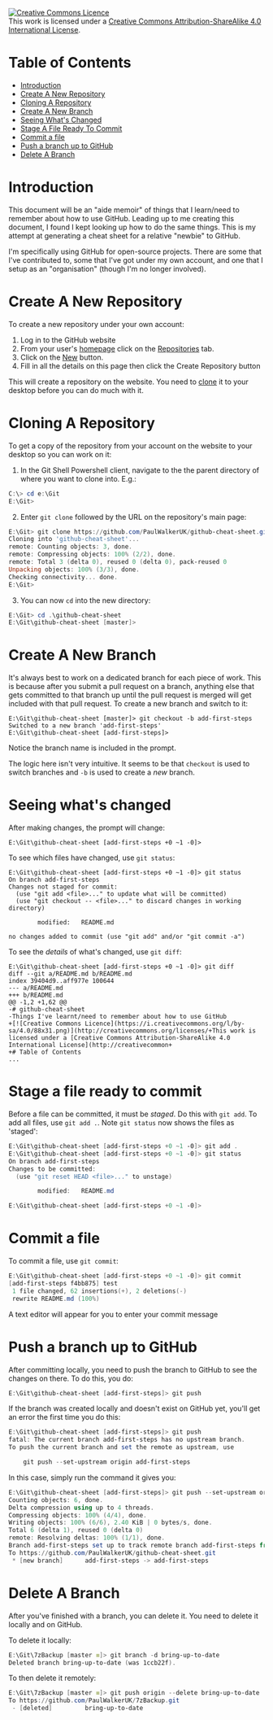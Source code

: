 [![Creative Commons Licence](https://i.creativecommons.org/l/by-sa/4.0/88x31.png)](http://creativecommons.org/licenses/by-sa/4.0/)  
This work is licensed under a [Creative Commons Attribution-ShareAlike 4.0 International License](http://creativecommons.org/licenses/by-sa/4.0/).

# Table of Contents
* [Introduction](#introduction)
* [Create A New Repository](#create-a-new-repository)
* [Cloning A Repository](#cloning-a-repository)
* [Create A New Branch](#create-a-new-branch)
* [Seeing What's Changed](#seeing-whats-changed)
* [Stage A File Ready To Commit](#stage-a-file-ready-to-commit)
* [Commit a file](#commit-a-file)
* [Push a branch up to GitHub](#push-a-branch-up-to-github)
* [Delete A Branch](#delete-a-branch)

# Introduction
This document will be an "aide memoir" of things that I learn/need to remember about how to use GitHub. Leading up to me creating this document, I found I kept looking up how to do the same things. This is my attempt at generating a cheat sheet for a relative "newbie" to GitHub.

I'm specifically using GitHub for open-source projects. There are some that I've contributed to, some that I've got under my own account, and one that I setup as an "organisation" (though I'm no longer involved).

# Create A New Repository
To create a new repository under your own account:

1. Log in to the GitHub website
2. From your user's [homepage](https://github.com/PaulWalkerUK) click on the [Repositories](https://github.com/PaulWalkerUK?tab=repositories) tab.
3. Click on the [New](https://github.com/new) button.
4. Fill in all the details on this page then click the Create Repository button

This will create a repository on the website. You need to [clone](#cloning-a-repository) it to your desktop before you can do much with it.

# Cloning A Repository
To get a copy of the repository from your account on the website to your desktop so you can work on it:
1. In the Git Shell  Powershell client, navigate to the the parent directory of where you want to clone into. E.g.:

```powershell
C:\> cd e:\Git
E:\Git>
```

2. Enter `git clone` followed by the URL on the repository's main page:

```powershell
E:\Git> git clone https://github.com/PaulWalkerUK/github-cheat-sheet.git
Cloning into 'github-cheat-sheet'...
remote: Counting objects: 3, done.
remote: Compressing objects: 100% (2/2), done.
remote: Total 3 (delta 0), reused 0 (delta 0), pack-reused 0
Unpacking objects: 100% (3/3), done.
Checking connectivity... done.
E:\Git>
```

3. You can now `cd` into the new directory:

```powershell
E:\Git> cd .\github-cheat-sheet
E:\Git\github-cheat-sheet [master]>
```

# Create A New Branch
It's always best to work on a dedicated branch for each piece of work. This is because after you submit a pull request on a branch, anything else that gets committed to that branch up until the pull request is merged will get included with that pull request. To create a new branch and switch to it:

```
E:\Git\github-cheat-sheet [master]> git checkout -b add-first-steps
Switched to a new branch 'add-first-steps'
E:\Git\github-cheat-sheet [add-first-steps]>
```

Notice the branch name is included in the prompt.

The logic here isn't very intuitive. It seems to be that `checkout` is used to switch branches and `-b` is used to create a *new* branch.

# Seeing what's changed

After making changes, the prompt will change:

```
E:\Git\github-cheat-sheet [add-first-steps +0 ~1 -0]>
```

To see which files have changed, use `git status`:

```
E:\Git\github-cheat-sheet [add-first-steps +0 ~1 -0]> git status
On branch add-first-steps
Changes not staged for commit:
  (use "git add <file>..." to update what will be committed)
  (use "git checkout -- <file>..." to discard changes in working directory)

        modified:   README.md

no changes added to commit (use "git add" and/or "git commit -a")
```

To see the *details* of what's changed, use `git diff`:

```
E:\Git\github-cheat-sheet [add-first-steps +0 ~1 -0]> git diff
diff --git a/README.md b/README.md
index 39404d9..aff977e 100644
--- a/README.md
+++ b/README.md
@@ -1,2 +1,62 @@
-# github-cheat-sheet
-Things I've learnt/need to remember about how to use GitHub
+[![Creative Commons Licence](https://i.creativecommons.org/l/by-sa/4.0/88x31.png)](http://creativecommons.org/licenses/+This work is licensed under a [Creative Commons Attribution-ShareAlike 4.0 International License](http://creativecommon+
+# Table of Contents
...
```

# Stage a file ready to commit

Before a file can be committed, it must be *staged*. Do this with `git add`. To add all files, use `git add .`. Note `git status` now shows the files as 'staged':

```powershell
E:\Git\github-cheat-sheet [add-first-steps +0 ~1 -0]> git add .
E:\Git\github-cheat-sheet [add-first-steps +0 ~1 -0]> git status
On branch add-first-steps
Changes to be committed:
  (use "git reset HEAD <file>..." to unstage)

        modified:   README.md

E:\Git\github-cheat-sheet [add-first-steps +0 ~1 -0]>
```

# Commit a file

To commit a file, use `git commit`:

```powershell
E:\Git\github-cheat-sheet [add-first-steps +0 ~1 -0]> git commit
[add-first-steps f4bb875] test
 1 file changed, 62 insertions(+), 2 deletions(-)
 rewrite README.md (100%)
```

A text editor will appear for you to enter your commit message


# Push a branch up to GitHub

After committing locally, you need to push the branch to GitHub to see the 
changes on there. To do this, you do:

```powershell
E:\Git\github-cheat-sheet [add-first-steps]> git push
```

If the branch was created locally and doesn't exist on GitHub yet, you'll get an
error the first time you do this:

```powershell
E:\Git\github-cheat-sheet [add-first-steps]> git push
fatal: The current branch add-first-steps has no upstream branch.
To push the current branch and set the remote as upstream, use

    git push --set-upstream origin add-first-steps
```
In this case, simply run the command it gives you:

```powershell
E:\Git\github-cheat-sheet [add-first-steps]> git push --set-upstream origin add-first-steps
Counting objects: 6, done.
Delta compression using up to 4 threads.
Compressing objects: 100% (4/4), done.
Writing objects: 100% (6/6), 2.40 KiB | 0 bytes/s, done.
Total 6 (delta 1), reused 0 (delta 0)
remote: Resolving deltas: 100% (1/1), done.
Branch add-first-steps set up to track remote branch add-first-steps from origin.
To https://github.com/PaulWalkerUK/github-cheat-sheet.git
 * [new branch]      add-first-steps -> add-first-steps
```

# Delete A Branch

After you've finished with a branch, you can delete it. You need to delete it 
locally and on GitHub.

To delete it locally:

```powershell
E:\Git\7zBackup [master ≡]> git branch -d bring-up-to-date
Deleted branch bring-up-to-date (was 1ccb22f).
```

To then delete it remotely:

```powershell
E:\Git\7zBackup [master ≡]> git push origin --delete bring-up-to-date
To https://github.com/PaulWalkerUK/7zBackup.git
 - [deleted]         bring-up-to-date
```